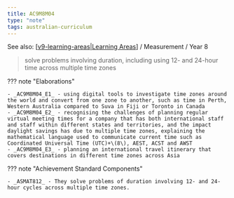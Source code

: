 ```yaml
---
title: AC9M8M04
type: "note"
tags: australian-curriculum
---
```


See also: [[v9-learning-areas|Learning Areas]]   / Measurement / Year 8

> solve problems involving duration, including using 12- and 24-hour time across multiple time zones

??? note "Elaborations"

	- _AC9M8M04_E1_ - using digital tools to investigate time zones around the world and convert from one zone to another, such as time in Perth, Western Australia compared to Suva in Fiji or Toronto in Canada
	- _AC9M8M04_E2_ - recognising the challenges of planning regular virtual meeting times for a company that has both international staff and staff within different states and territories, and the impact daylight savings has due to multiple time zones, explaining the mathematical language used to communicate current time such as Coordinated Universal Time (UTC)+\(8\), AEST, ACST and AWST
	- _AC9M8M04_E3_ - planning an international travel itinerary that covers destinations in different time zones across Asia
??? note "Achievement Standard Components"

	- _ASMAT812_ - They solve problems of duration involving 12- and 24-hour cycles across multiple time zones.

[//begin]: # "Autogenerated link references for markdown compatibility"
[v9-learning-areas|Learning Areas]: ../v9-learning-areas "v9-learning-areas"
[//end]: # "Autogenerated link references"
